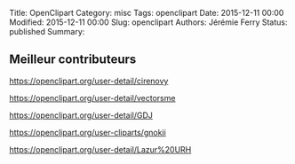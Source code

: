 Title: OpenClipart
Category: misc
Tags: openclipart
Date: 2015-12-11 00:00
Modified: 2015-12-11 00:00
Slug: openclipart
Authors: Jérémie Ferry
Status: published
Summary:

## Meilleur contributeurs

https://openclipart.org/user-detail/cirenovy

https://openclipart.org/user-detail/vectorsme

https://openclipart.org/user-detail/GDJ

https://openclipart.org/user-cliparts/gnokii

https://openclipart.org/user-detail/Lazur%20URH